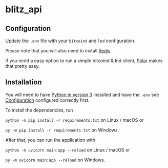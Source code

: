 # blitz_api

## Configuration

Update the `.env` file with your `bitcoind` and `lnd` configuration.

Please note that you will also need to install [Redis](https://redis.io/).

If you need a easy option to run a simple bitcoind & lnd client, [Polar](https://github.com/jamaljsr/polar) makes that pretty easy.

## Installation

You will need to have [Python in version 3](https://www.python.org/downloads/) installed and have the `.env` see [Configuration](#Configuration) configured correctly first.

To install the dependencies, run

`python -m pip install -r requirements.txt` on Linux / macOS or

`py -m pip install -r requirements.txt` on Windows.

After that, you can run the application with

`python -m uvicorn main:app --reload` on Linux / macOS or

`py -m uvicorn main:app --reload` on Windows.
